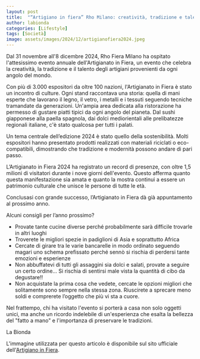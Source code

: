 ```yaml
---
layout: post
title:  "“Artigiano in fiera” Rho Milano: creatività, tradizione e talento dal mondo "
author: labionda
categories: [Lifestyle]
tags: [Società]
image: assets/images/2024/12/artigianofiera2024.jpeg
---
```

Dal 31 novembre all'8 dicembre 2024, Rho Fiera Milano ha ospitato l'attesissimo evento annuale dell'Artigianato in Fiera, un evento che celebra la creatività, la tradizione e il talento degli artigiani provenienti da ogni angolo del mondo. 

Con più di 3.000 espositori da oltre 100 nazioni, l'Artigianato in Fiera è stato un incontro di culture. Ogni stand raccontava una storia: quella di mani esperte che lavorano il legno, il vetro, i metalli e i tessuti seguendo tecniche tramandate da generazioni. Un'ampia area dedicata alla ristorazione ha permesso di gustare piatti tipici da ogni angolo del pianeta. Dal sushi giapponese alla paella spagnola, dai dolci mediorientali alle prelibatezze regionali italiane, c'è stato qualcosa per tutti i palati. 

Un tema centrale dell’edizione 2024 è stato quello della sostenibilità. Molti espositori hanno presentato prodotti realizzati con materiali riciclati o eco-compatibili, dimostrando che tradizione e modernità possono andare di pari passo. 

L’Artigianato in Fiera 2024 ha registrato un record di presenze, con oltre 1,5 milioni di visitatori durante i nove giorni dell'evento. Questo afferma quanto questa manifestazione sia amata e quanto la mostra continui a essere un patrimonio culturale che unisce le persone di tutte le età.  

Conclusasi con grande successo, l’Artigianato in Fiera dà già appuntamento al prossimo anno. 

Alcuni consigli per l’anno prossimo?  

- Provate tante cucine diverse perché probabilmente sarà difficile trovarle in altri luoghi 
- Troverete le migliori spezie in padiglioni di Asia e soprattutto Africa  
- Cercate di girare tra le varie bancarelle in modo ordinato seguendo magari uno schema prefissato perché sennò si rischia di perdersi tante emozioni e esperienze 
- Non abbuffatevi di tutti gli assaggini sia dolci e salati, provate a seguire un certo ordine... Si rischia di sentirsi male vista la quantità di cibo da degustare!! 
- Non acquistate la prima cosa che vedete, cercate le opzioni migliori che solitamente sono sempre nella stessa zona. Riuscirete a sprecare meno soldi e comprerete l’oggetto che più vi sta a cuore. 

Nel frattempo, chi ha visitato l'evento si porterà a casa non solo oggetti unici, ma anche un ricordo indelebile di un'esperienza che esalta la bellezza del "fatto a mano" e l'importanza di preservare le tradizioni. 

           
La Bionda


L'immagine utilizzata per questo articolo è disponibile sul sito ufficiale dell'[Artigiano in Fiera](https://artigianoinfiera.it/). 